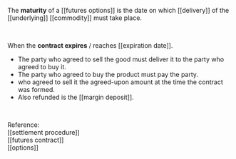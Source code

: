 The **maturity** of a [[futures options]] is the date on which [[delivery]] of the [[underlying]] [[commodity]] must take place.

<br>

When the <b>contract expires</b> / reaches [[expiration date]].  

* The party who agreed to sell the good must deliver it to the party who agreed to buy it.
* The party who agreed to buy the product must pay the party.
* who agreed to sell it the agreed-upon amount at the time the contract was formed.
* Also refunded is the [[margin deposit]]. 

<br>

Reference:  
[[settlement procedure]]  
[[futures contract]]  
[[options]]  